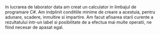 In lucrarea de laborator data am creat un calculator in limbajul de programare C#. Am indplinit conditiile minime de creare a acestuia, pentru adunare, scadere, inmultire si impartire. Am facut afisarea starii curente a rezultatului intr-un label si posibilitate de a efectua mai multe operatii, ne fiind necesar de apasat egal.
